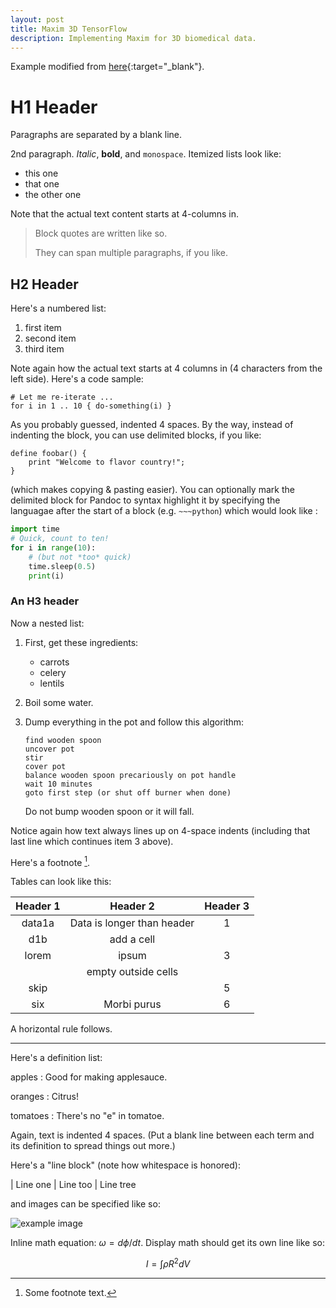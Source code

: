 ```yaml
---
layout: post
title: Maxim 3D TensorFlow
description: Implementing Maxim for 3D biomedical data.
---
```


Example modified from [here](http://www.unexpected-vortices.com/sw/rippledoc/quick-markdown-example.html){:target="_blank"}.

H1 Header
============

Paragraphs are separated by a blank line.

2nd paragraph. *Italic*, **bold**, and `monospace`. Itemized lists
look like:

  * this one
  * that one
  * the other one

Note that the actual text
content starts at 4-columns in.

> Block quotes are
> written like so.
>
> They can span multiple paragraphs,
> if you like.


H2 Header
------------

Here's a numbered list:

 1. first item
 2. second item
 3. third item

Note again how the actual text starts at 4 columns in (4 characters
from the left side). Here's a code sample:

    # Let me re-iterate ...
    for i in 1 .. 10 { do-something(i) }

As you probably guessed, indented 4 spaces. By the way, instead of
indenting the block, you can use delimited blocks, if you like:

~~~
define foobar() {
    print "Welcome to flavor country!";
}
~~~

(which makes copying & pasting easier). You can optionally mark the
delimited block for Pandoc to syntax highlight it by specifying the languagae after the start of a block (e.g. `~~~python`) which would look like :

~~~python
import time
# Quick, count to ten!
for i in range(10):
    # (but not *too* quick)
    time.sleep(0.5)
    print(i)
~~~

### An H3 header ###

Now a nested list:

 1. First, get these ingredients:

      * carrots
      * celery
      * lentils

 2. Boil some water.

 3. Dump everything in the pot and follow
    this algorithm:

        find wooden spoon
        uncover pot
        stir
        cover pot
        balance wooden spoon precariously on pot handle
        wait 10 minutes
        goto first step (or shut off burner when done)

    Do not bump wooden spoon or it will fall.

Notice again how text always lines up on 4-space indents (including
that last line which continues item 3 above).

Here's a footnote [^1].

[^1]: Some footnote text.

Tables can look like this:

| Header 1 | Header 2                   | Header 3 |
|:--------:|:--------------------------:|:--------:|
| data1a   | Data is longer than header | 1        |
| d1b      | add a cell                 |          |
| lorem    | ipsum                      | 3        |
|          | empty outside cells        |          |
| skip     |                            | 5        |
| six      | Morbi purus                | 6        |


A horizontal rule follows.

***

Here's a definition list:

apples
  : Good for making applesauce.

oranges
  : Citrus!

tomatoes
  : There's no "e" in tomatoe.

Again, text is indented 4 spaces. (Put a blank line between each
term and  its definition to spread things out more.)

Here's a "line block" (note how whitespace is honored):

| Line one
|   Line too
| Line tree

and images can be specified like so:

![example image](https://images.unsplash.com/photo-1488190211105-8b0e65b80b4e?w=300&h=300&fit=crop "An exemplary image")

Inline math equation: $\omega = d\phi / dt$. Display
math should get its own line like so:

$$I = \int \rho R^{2} dV$$
